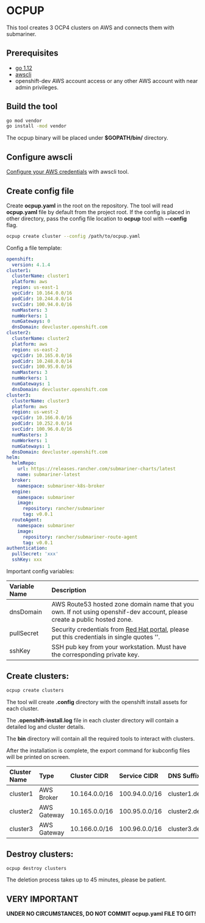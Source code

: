 # OCPUP

This tool creates 3 OCP4 clusters on AWS and connects them with submariner.

## Prerequisites

- [go 1.12]
- [awscli]
- openshift-dev AWS account access or any other AWS account with near admin privileges.

## Build the tool

```bash
go mod vendor
go install -mod vendor
```

The ocpup binary will be placed under **$GOPATH/bin/** directory.

## Configure awscli 

[Configure your AWS credentials] with awscli tool.

## Create config file

Create **ocpup.yaml** in the root on the repository. The tool will read **ocpup.yaml** file by default from the project root.
If the config is placed in other directory, pass the config file location to **ocpup** tool with **--config** flag.

```bash
ocpup create cluster --config /path/to/ocpup.yaml
``` 

Config a file template:

```yaml
openshift:
  version: 4.1.4
cluster1:
  clusterName: cluster1
  platform: aws
  region: us-east-1
  vpcCidr: 10.164.0.0/16
  podCidr: 10.244.0.0/14
  svcCidr: 100.94.0.0/16
  numMasters: 3
  numWorkers: 1
  numGateways: 0
  dnsDomain: devcluster.openshift.com
cluster2:
  clusterName: cluster2
  platform: aws
  region: us-east-2
  vpcCidr: 10.165.0.0/16
  podCidr: 10.248.0.0/14
  svcCidr: 100.95.0.0/16
  numMasters: 3
  numWorkers: 1
  numGateways: 1
  dnsDomain: devcluster.openshift.com
cluster3:
  clusterName: cluster3
  platform: aws
  region: us-west-2
  vpcCidr: 10.166.0.0/16
  podCidr: 10.252.0.0/14
  svcCidr: 100.96.0.0/16
  numMasters: 3
  numWorkers: 1
  numGateways: 1
  dnsDomain: devcluster.openshift.com
helm:
  helmRepo:
    url: https://releases.rancher.com/submariner-charts/latest
    name: submariner-latest
  broker:
    namespace: submariner-k8s-broker
  engine:
    namespace: submariner
    image:
      repository: rancher/submariner
      tag: v0.0.1
  routeAgent:
    namespace: submariner
    image:
      repository: rancher/submariner-route-agent
      tag: v0.0.1
authentication:
  pullSecret: 'xxx'
  sshKey: xxx
```

Important config variables:

| Variable Name | Description                                                                                                              |
|:------------- |:---------                                                                                                                |
| dnsDomain     | AWS Route53 hosted zone domain name that you own. If not using openshif-dev account, please create a public hosted zone. | 
| pullSecret    | Security credentials from [Red Hat portal], please put this credentials in single quotes ''.                             | 
| sshKey        | SSH pub key from your workstation. Must have the corresponding private key.                                              |

## Create clusters:

```bash
ocpup create clusters
```

The tool will create **.config** directory with the openshift install assets for each cluster.

The **.openshift-install.log** file in each cluster directory will contain a detailed log and cluster details.

The **bin** directory will contain all the required tools to interact with clusters.

After the installation is complete, the export command for kubconfig files will be printed on screen.

| Cluster Name | Type        | Cluster CIDR  | Service CIDR  | DNS Suffix                        |
|:-------------|:------------|:--------------|:--------------|:----------------------------------|
| cluster1     | AWS Broker  | 10.164.0.0/16 | 100.94.0.0/16 | cluster1.devcluster.openshift.com |
| cluster2     | AWS Gateway | 10.165.0.0/16 | 100.95.0.0/16 | cluster2.devcluster.openshift.com |
| cluster3     | AWS Gateway | 10.166.0.0/16 | 100.96.0.0/16 | cluster3.devcluster.openshift.com |

## Destroy clusters:

```bash
ocpup destroy clusters
```

The deletion process takes up to 45 minutes, please be patient.


## VERY IMPORTANT

**UNDER NO CIRCUMSTANCES, DO NOT COMMIT ocpup.yaml FILE TO GIT!** 

<!--links-->
[go 1.12]: https://blog.golang.org/go1.12
[awscli]: https://docs.aws.amazon.com/cli/latest/userguide/cli-chap-install.html
[Configure your AWS credentials]: https://docs.aws.amazon.com/cli/latest/userguide/cli-chap-configure.html
[Red Hat portal]: https://cloud.redhat.com/openshift/install/aws/installer-provisioned